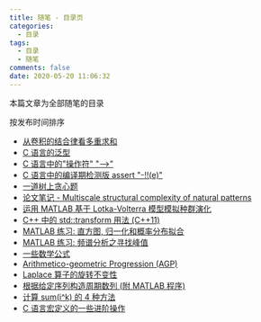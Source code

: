 ```yaml
---
title: 随笔 - 目录页
categories:
  - 目录
tags:
  - 目录
  - 随笔
comments: false
date: 2020-05-20 11:06:32
---
```


本篇文章为全部随笔的目录

<!-- more -->

按发布时间排序

- [从卷积的结合律看多重求和](/article/draft/0001/)
- [C 语言的泛型](/article/draft/0002/)
- [C 语言中的"操作符" "-->"](/article/draft/0003/)
- [C 语言中的编译期检测版 assert "-!!(e)"](/article/draft/0004/)
- [一道树上贪心题](/article/draft/0005/)
- [论文笔记 - Multiscale structural complexity of natural patterns](/article/draft/0006/)
- [运用 MATLAB 基于 Lotka-Volterra 模型模拟种群演化](/article/draft/0007/)
- [C++ 中的 std::transform 用法 (C++11)](/article/draft/0008/)
- [MATLAB 练习: 直方图, 归一化和概率分布拟合](/article/draft/0009/)
- [MATLAB 练习: 频谱分析之寻找峰值](/article/draft/0010/)
- [一些数学公式](/article/draft/0014/)
- [Arithmetico-geometric Progression (AGP)](/article/draft/0016/)
- [Laplace 算子的旋转不变性](/article/draft/0019/)
- [根据给定序列构造周期数列 (附 MATLAB 程序)](/article/draft/0020/)
- [计算 sum(i^k) 的 4 种方法](/article/draft/0021/)
- [C 语言宏定义的一些进阶操作](/article/draft/0022/)
